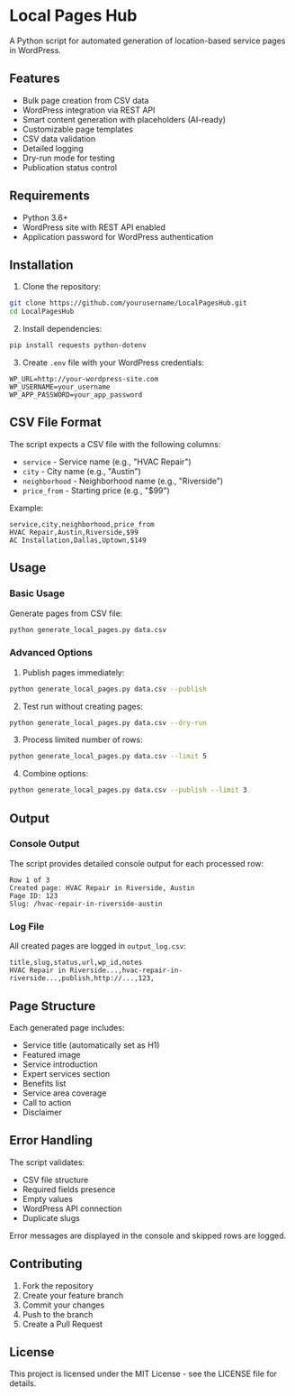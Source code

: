 # Local Pages Hub

A Python script for automated generation of location-based service pages in WordPress.

## Features

- Bulk page creation from CSV data
- WordPress integration via REST API
- Smart content generation with placeholders (AI-ready)
- Customizable page templates
- CSV data validation
- Detailed logging
- Dry-run mode for testing
- Publication status control

## Requirements

- Python 3.6+
- WordPress site with REST API enabled
- Application password for WordPress authentication

## Installation

1. Clone the repository:
```bash
git clone https://github.com/yourusername/LocalPagesHub.git
cd LocalPagesHub
```

2. Install dependencies:
```bash
pip install requests python-dotenv
```

3. Create `.env` file with your WordPress credentials:
```env
WP_URL=http://your-wordpress-site.com
WP_USERNAME=your_username
WP_APP_PASSWORD=your_app_password
```

## CSV File Format

The script expects a CSV file with the following columns:
- `service` - Service name (e.g., "HVAC Repair")
- `city` - City name (e.g., "Austin")
- `neighborhood` - Neighborhood name (e.g., "Riverside")
- `price_from` - Starting price (e.g., "$99")

Example:
```csv
service,city,neighborhood,price_from
HVAC Repair,Austin,Riverside,$99
AC Installation,Dallas,Uptown,$149
```

## Usage

### Basic Usage
Generate pages from CSV file:
```bash
python generate_local_pages.py data.csv
```

### Advanced Options

1. Publish pages immediately:
```bash
python generate_local_pages.py data.csv --publish
```

2. Test run without creating pages:
```bash
python generate_local_pages.py data.csv --dry-run
```

3. Process limited number of rows:
```bash
python generate_local_pages.py data.csv --limit 5
```

4. Combine options:
```bash
python generate_local_pages.py data.csv --publish --limit 3
```

## Output

### Console Output
The script provides detailed console output for each processed row:
```
Row 1 of 3
Created page: HVAC Repair in Riverside, Austin
Page ID: 123
Slug: /hvac-repair-in-riverside-austin
```

### Log File
All created pages are logged in `output_log.csv`:
```csv
title,slug,status,url,wp_id,notes
HVAC Repair in Riverside...,hvac-repair-in-riverside...,publish,http://...,123,
```

## Page Structure

Each generated page includes:
- Service title (automatically set as H1)
- Featured image
- Service introduction
- Expert services section
- Benefits list
- Service area coverage
- Call to action
- Disclaimer

## Error Handling

The script validates:
- CSV file structure
- Required fields presence
- Empty values
- WordPress API connection
- Duplicate slugs

Error messages are displayed in the console and skipped rows are logged.

## Contributing

1. Fork the repository
2. Create your feature branch
3. Commit your changes
4. Push to the branch
5. Create a Pull Request

## License

This project is licensed under the MIT License - see the LICENSE file for details. 
